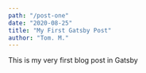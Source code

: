 ```yaml
---
path: "/post-one"
date: "2020-08-25"
title: "My First Gatsby Post"
author: "Tom. M."
---
```


This is my very first blog post in Gatsby
